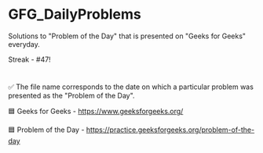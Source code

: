# GFG_DailyProblems
Solutions to "Problem of the Day" that is presented on "Geeks for Geeks" everyday.

Streak - #47!
#
✅ The file name corresponds to the date on which a particular problem was presented as the "Problem of the Day".

🟦 Geeks for Geeks - https://www.geeksforgeeks.org/

🟦 Problem of the Day - https://practice.geeksforgeeks.org/problem-of-the-day
#